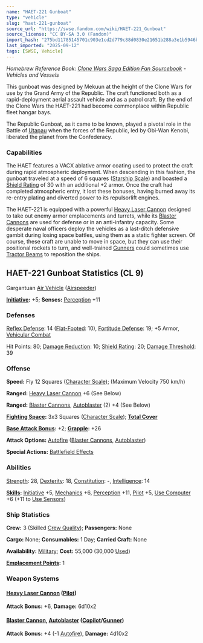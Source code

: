 ```yaml
---
name: "HAET-221 Gunboat"
type: "vehicle"
slug: "haet-221-gunboat"
source_url: "https://swse.fandom.com/wiki/HAET-221_Gunboat"
source_license: "CC BY-SA 3.0 (Fandom)"
import_hash: "275bd11785145701c903e1cd2d779c88d0830e21651b288a3e1b5946b77eb2a0"
last_imported: "2025-09-12"
tags: [SWSE, Vehicle]
---
```

*Homebrew Reference Book: [Clone Wars Saga Edition Fan Sourcebook](https://swse.fandom.com/wiki/Clone_Wars_Saga_Edition_Fan_Sourcebook) - Vehicles and Vessels*

This gunboat was designed by Mekuun at the height of the Clone Wars for use by the Grand Army of the Republic. The craft functioned both as a rapid-deployment aerial assault vehicle and as a patrol craft. By the end of the Clone Wars the HAET-221 had become commonplace within Republic fleet hangar bays.

The Republic Gunboat, as it came to be known, played a pivotal role in the Battle of [Utapau](https://swse.fandom.com/wiki/Utapau) when the forces of the Republic, led by Obi-Wan Kenobi, liberated the planet from the Confederacy.

### Capabilities
The HAET features a VACX ablative armor coating used to protect the craft during rapid atmospheric deployment. When descending in this fashion, the gunboat traveled at a speed of 6 squares ([Starship Scale](https://swse.fandom.com/wiki/Starship_Scale)) and boasted a [Shield Rating](https://swse.fandom.com/wiki/Shield_Rating) of 30 with an additional +2 armor. Once the craft had completed atmospheric entry, it lost these bonuses, having burned away its re-entry plating and diverted power to its repulsorlift engines.

The HAET-221 is equipped with a powerful [Heavy Laser Cannon](https://swse.fandom.com/wiki/Heavy_Laser_Cannon) designed to take out enemy armor emplacements and turrets, while its [Blaster Cannons](https://swse.fandom.com/wiki/Blaster_Cannons) are used for defense or in an anti-infantry capacity. Some desperate naval officers deploy the vehicles as a last-ditch defensive gambit during losing space battles, using them as a static fighter screen. Of course, these craft are unable to move in space, but they can use their positional rockets to turn, and well-trained [Gunners](https://swse.fandom.com/wiki/Gunners) could sometimes use [Tractor Beams](https://swse.fandom.com/wiki/Tractor_Beams) to reposition the ships.

## HAET-221 Gunboat Statistics (CL 9)
Gargantuan [Air Vehicle](https://swse.fandom.com/wiki/Air_Vehicle) ([Airspeeder](https://swse.fandom.com/wiki/Airspeeder))

**[Initiative](https://swse.fandom.com/wiki/Initiative):** +5; **Senses:** [Perception](https://swse.fandom.com/wiki/Perception) +11
### Defenses
[Reflex Defense](https://swse.fandom.com/wiki/Reflex_Defense_(Vehicles)): 14 ([Flat-Footed](https://swse.fandom.com/wiki/Flat-Footed): 10), [Fortitude Defense](https://swse.fandom.com/wiki/Fortitude_Defense_(Vehicles)): 19; +5 Armor, [Vehicular Combat](https://swse.fandom.com/wiki/Vehicular_Combat)

Hit Points: 80; [Damage Reduction](https://swse.fandom.com/wiki/Damage_Reduction): 10; [Shield Rating](https://swse.fandom.com/wiki/Shield_Rating): 20; [Damage Threshold](https://swse.fandom.com/wiki/Damage_Threshold_(Vehicles)): 39
### Offense
**Speed:** Fly 12 Squares ([Character Scale](https://swse.fandom.com/wiki/Character_Scale)); (Maximum Velocity 750 km/h)

**Ranged:** [Heavy Laser Cannon](https://swse.fandom.com/wiki/Heavy_Laser_Cannon) +6 (See Below)

**Ranged:** [Blaster Cannons](https://swse.fandom.com/wiki/Blaster_Cannons), [Autoblaster](https://swse.fandom.com/wiki/Autoblaster) (2) +4 (See Below)

**[Fighting Space](https://swse.fandom.com/wiki/Fighting_Space):** 3x3 Squares ([Character Scale](https://swse.fandom.com/wiki/Character_Scale)); **[Total Cover](https://swse.fandom.com/wiki/Total_Cover)**

**[Base Attack Bonus](https://swse.fandom.com/wiki/Base_Attack_Bonus):** +2; **[Grapple](https://swse.fandom.com/wiki/Grapple):** +26

**Attack Options:** [Autofire](https://swse.fandom.com/wiki/Autofire_(Vehicle_Combat)) ([Blaster Cannons](https://swse.fandom.com/wiki/Blaster_Cannons), [Autoblaster](https://swse.fandom.com/wiki/Autoblaster))

**Special Actions:** [Battlefield Effects](https://swse.fandom.com/wiki/Battlefield_Effects)
### Abilities
[Strength](https://swse.fandom.com/wiki/Strength): 28, [Dexterity](https://swse.fandom.com/wiki/Dexterity): 18, [Constitution](https://swse.fandom.com/wiki/Constitution): -, [Intelligence](https://swse.fandom.com/wiki/Intelligence): 14

**[Skills](https://swse.fandom.com/wiki/Skills):** [Initiative](https://swse.fandom.com/wiki/Initiative) +5, [Mechanics](https://swse.fandom.com/wiki/Mechanics) +6, [Perception](https://swse.fandom.com/wiki/Perception) +11, [Pilot](https://swse.fandom.com/wiki/Pilot) +5, [Use Computer](https://swse.fandom.com/wiki/Use_Computer) +6 (+11 to [Use Sensors](https://swse.fandom.com/wiki/Use_Sensors))
### Ship Statistics
**Crew:** 3 (Skilled [Crew Quality](https://swse.fandom.com/wiki/Crew_Quality)); **Passengers:** None

**Cargo:** None; **Consumables:** 1 Day; **Carried Craft:** None

**Availability:** [Military](https://swse.fandom.com/wiki/Military); **Cost:** 55,000 (30,000 [Used](https://swse.fandom.com/wiki/Used))

**[Emplacement Points](https://swse.fandom.com/wiki/Emplacement_Points):** 1
### Weapon Systems
#### **[Heavy Laser Cannon](https://swse.fandom.com/wiki/Heavy_Laser_Cannon) ([Pilot](https://swse.fandom.com/wiki/Pilot_(Vehicle_Combat)))**
**Attack Bonus:** +6, **Damage:** 6d10x2
#### **[Blaster Cannon](https://swse.fandom.com/wiki/Blaster_Cannon_(Vehicles)), [Autoblaster](https://swse.fandom.com/wiki/Autoblaster) ([Copilot](https://swse.fandom.com/wiki/Copilot)/[Gunner](https://swse.fandom.com/wiki/Gunner))**
**Attack Bonus:** +4 (-1 [Autofire](https://swse.fandom.com/wiki/Autofire_(Vehicle_Combat))), **Damage:** 4d10x2